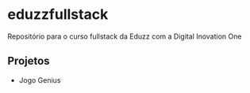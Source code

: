 # eduzzfullstack
Repositório para o curso fullstack da Eduzz com a Digital Inovation One

## Projetos
- Jogo Genius
